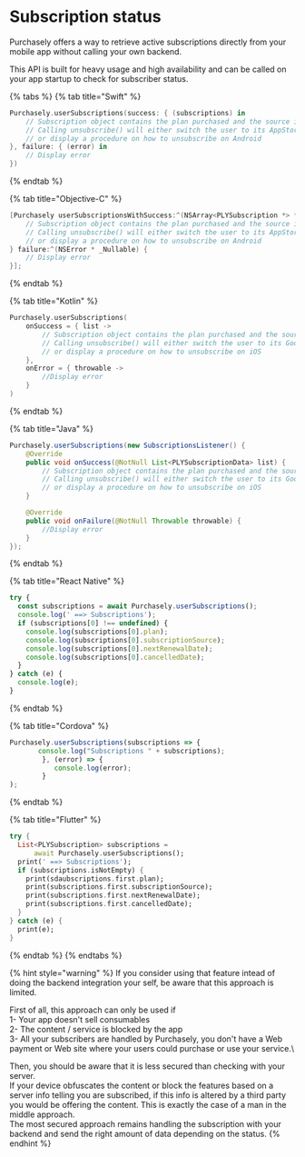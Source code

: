 # Subscription status

Purchasely offers a way to retrieve active subscriptions directly from your mobile app without calling your own backend.

This API is built for heavy usage and high availability and can be called on your app startup to check for subscriber status.

{% tabs %}
{% tab title="Swift" %}
```swift
Purchasely.userSubscriptions(success: { (subscriptions) in
	// Subscription object contains the plan purchased and the source it was purchased from (iOS or Android)
	// Calling unsubscribe() will either switch the user to its AppStore settings 
	// or display a procedure on how to unsubscribe on Android
}, failure: { (error) in
	// Display error
})
```
{% endtab %}

{% tab title="Objective-C" %}
```objectivec
[Purchasely userSubscriptionsWithSuccess:^(NSArray<PLYSubscription *> * _Nullable) {
	// Subscription object contains the plan purchased and the source it was purchased from (iOS or Android)
	// Calling unsubscribe() will either switch the user to its AppStore settings 
	// or display a procedure on how to unsubscribe on Android
} failure:^(NSError * _Nullable) {
	// Display error
}];
```
{% endtab %}

{% tab title="Kotlin" %}
```kotlin
Purchasely.userSubscriptions(
    onSuccess = { list ->
        // Subscription object contains the plan purchased and the source it was purchased from (iOS or Android)
        // Calling unsubscribe() will either switch the user to its Google Play settings
        // or display a procedure on how to unsubscribe on iOS
    },
    onError = { throwable ->
        //Display error
    }
)
```
{% endtab %}

{% tab title="Java" %}
```java
Purchasely.userSubscriptions(new SubscriptionsListener() {
    @Override
    public void onSuccess(@NotNull List<PLYSubscriptionData> list) {
        // Subscription object contains the plan purchased and the source it was purchased from (iOS or Android)
        // Calling unsubscribe() will either switch the user to its Google Play settings
        // or display a procedure on how to unsubscribe on iOS
    }

    @Override
    public void onFailure(@NotNull Throwable throwable) {
        //Display error
    }
});
```
{% endtab %}

{% tab title="React Native" %}
```javascript
try {
  const subscriptions = await Purchasely.userSubscriptions();
  console.log(' ==> Subscriptions');
  if (subscriptions[0] !== undefined) {
    console.log(subscriptions[0].plan);
    console.log(subscriptions[0].subscriptionSource);
    console.log(subscriptions[0].nextRenewalDate);
    console.log(subscriptions[0].cancelledDate);
  }
} catch (e) {
  console.log(e);
}
```
{% endtab %}

{% tab title="Cordova" %}
```javascript
Purchasely.userSubscriptions(subscriptions => {
       console.log("Subscriptions " + subscriptions);
		}, (error) => {
		   console.log(error);
		}
);
```
{% endtab %}

{% tab title="Flutter" %}
```dart
try {
  List<PLYSubscription> subscriptions =
      await Purchasely.userSubscriptions();
  print(' ==> Subscriptions');
  if (subscriptions.isNotEmpty) {
    print(sdaubscriptions.first.plan);
    print(subscriptions.first.subscriptionSource);
    print(subscriptions.first.nextRenewalDate);
    print(subscriptions.first.cancelledDate);
  }
} catch (e) {
  print(e);
}
```
{% endtab %}
{% endtabs %}

{% hint style="warning" %}
If you consider using that feature intead of doing the backend integration your self, be aware that this approach is limited.

First of all, this approach can only be used if\
1- Your app doesn't sell consumables\
2- The content / service is blocked by the app\
3- All your subscribers are handled by Purchasely, you don't have a Web payment or Web site where your users could purchase or use your service.\


Then, you should be aware that it is less secured than checking with your server.\
If your device obfuscates the content or block the features based on a server info telling you are subscribed, if this info is altered by a third party you would be offering the content. This is exactly the case of a man in the middle approach.\
The most secured approach remains handling the subscription with your backend and send the right amount of data depending on the status.
{% endhint %}
